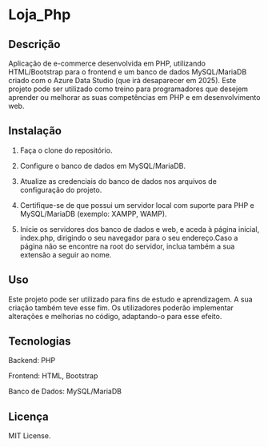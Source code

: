 # Loja_Php

## Descrição

Aplicação de e-commerce desenvolvida em PHP, utilizando HTML/Bootstrap para o frontend e um banco de dados MySQL/MariaDB criado com o Azure Data Studio (que irá desaparecer em 2025). Este projeto pode ser utilizado como treino para programadores que desejem aprender ou melhorar as suas competências em PHP e em desenvolvimento web.

## Instalação

1. Faça o clone do repositório.

2. Configure o banco de dados em MySQL/MariaDB.

3. Atualize as credenciais do banco de dados nos arquivos de configuração do projeto.

4. Certifique-se de que possui um servidor local com suporte para PHP e MySQL/MariaDB (exemplo: XAMPP, WAMP).

5. Inicie os servidores dos banco de dados e web, e aceda à página inicial, index.php, dirigindo o seu navegador para o seu endereço.Caso a página não se encontre na root do servidor, inclua também a sua extensão a seguir ao nome.

## Uso

Este projeto pode ser utilizado para fins de estudo e aprendizagem. A sua criação também teve esse fim. Os utilizadores poderão implementar alterações e melhorias no código, adaptando-o para esse efeito.

## Tecnologias

Backend: PHP

Frontend: HTML, Bootstrap

Banco de Dados: MySQL/MariaDB

## Licença

MIT License.
